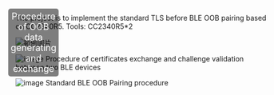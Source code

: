 The project is to implement the standard TLS before BLE OOB pairing based on CC2340R5.
Tools: CC2340R5*2

<div style="position: relative; text-align: center; width: fit-content;">
  <img src="https://github.com/user-attachments/assets/ff57227b-9b0d-443b-84a2-131f25056025" alt="範例圖片" style="display: block;">
  <div style="position: absolute; top: 50%; left: 50%; transform: translate(-50%, -50%); color: white; font-size: 18px; background: rgba(0, 0, 0, 0.5); padding: 5px; border-radius: 5px;">
    Procedure of OOB data generating and exchange
  </div>
</div>
       
![image](https://github.com/user-attachments/assets/3f87abeb-0600-4799-8e28-ad60ed24e546)
                  Procedure of certificates exchange and challenge validation between two BLE devices

 
![image](https://github.com/user-attachments/assets/c424d8a5-fe35-441e-b41c-ee1f36a72725)
                  Standard BLE OOB Pairing procedure
